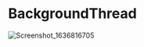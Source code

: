 # BackgroundThread

![Screenshot_1636816705](https://user-images.githubusercontent.com/45007881/141649265-db9c62b0-1b8a-468d-8df6-188e29c56458.png)
